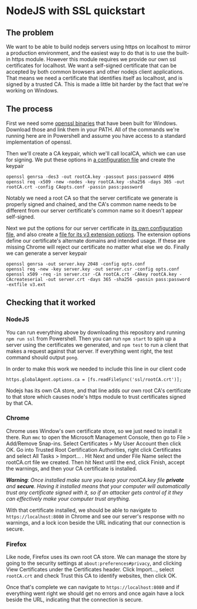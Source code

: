 # NodeJS with SSL quickstart

## The problem

We want to be able to build nodejs servers using https on localhost to mirror a production environment, and the easiest way to do that is to use the built-in https module. However this module requires we provide our own ssl certificates for localhost. We want a self-signed certificate that can be accepted by both common browsers and other nodejs client applications. That means we need a certificate that identifies itself as localhost, and is signed by a trusted CA. This is made a little bit harder by the fact that we're working on Windows.

## The process

First we need some [openssl binaries](https://wiki.openssl.org/index.php/Binaries) that have been built for Windows. Download those and link them in your PATH. All of the commands we're running here are in Powershell and assume you have access to a standard implementation of openssl.

Then we'll create a CA keypair, which we'll call localCA, which we can use for signing. We put these options in [a configuration file](./ssl/CAopts.conf) and create the keypair
```
openssl genrsa -des3 -out rootCA.key -passout pass:password 4096
openssl req -x509 -new -nodes -key rootCA.key -sha256 -days 365 -out rootCA.crt -config CAopts.conf -passin pass:password
```

Notably we need a root CA so that the server certificate we generate is properly signed and chained, and the CA's common name needs to be different from our server certificate's common name so it doesn't appear self-signed.

Next we put the options for our server certificate in [its own configuration file](./ssl/opts.conf), and also create a [file for its v3 extension options](./ssl/v3.ext). The extension options define our certificate's alternate domains and intended usage. If these are missing Chrome will reject our certificate no matter what else we do. Finally we can generate a server keypair
```
openssl genrsa -out server.key 2048 -config opts.conf
openssl req -new -key server.key -out server.csr -config opts.conf
openssl x509 -req -in server.csr -CA rootCA.crt -CAkey rootCA.key -CAcreateserial -out server.crt -days 365 -sha256 -passin pass:password -extfile v3.ext
```

## Checking that it worked

### NodeJS

You can run everything above by downloading this repository and running `npm run ssl` from Powershell. Then you can run `npm start` to spin up a server using the certificates we generated, and `npm test` to run a client that makes a request against that server. If everything went right, the test command should output `pong`.

In order to make this work we needed to include this line in our client code
```
https.globalAgent.options.ca = [fs.readFileSync('ssl/rootCA.crt')];
```

Nodejs has its own CA store, and that line adds our own root CA's certificate to that store which causes node's https module to trust certificates signed by that CA.

### Chrome

Chrome uses Window's own certificate store, so we just need to install it there. Run `mmc` to open the Microsoft Management Console, then go to File > Add/Remove Snap-ins. Select Certificates > My User Account then click OK. Go into Trusted Root Certification Authorities, right click Certificates and select All Tasks > Import... . Hit Next and under File Name select the rootCA.crt file we created. Then hit Next until the end, click Finish, accept the warnings, and then your CA certificate is installed.

**_Warning_**: _Once installed make sure you keep your rootCA.key file **private** and **secure**. Having it installed means that your computer will automatically trust any certificate signed with it, so if an attacker gets control of it they can effectively make your computer trust anything._

With that certificate installed, we should be able to navigate to `https://localhost:8080` in Chrome and see our server's response with no warnings, and a lock icon beside the URL indicating that our connection is secure.

### Firefox

Like node, Firefox uses its own root CA store. We can manage the store by going to the security settings at `about:preferences#privacy`, and clicking View Certificates under the Certificates header. Click Import..., select `rootCA.crt` and check Trust this CA to identify websites, then click OK.

Once that's complete we can navigate to `https://localhost:8080` and if everything went right we should get no errors and once again have a lock beside the URL, indicating that the connection is secure.